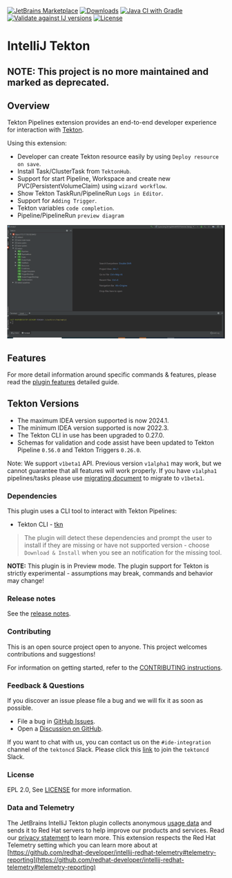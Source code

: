 
[![JetBrains Marketplace](https://img.shields.io/jetbrains/plugin/v/14096-tekton-pipelines-by-red-hat?label=Jet%20Brains%20Marketplace&style=for-the-badge)](https://plugins.jetbrains.com/plugin/14096-tekton-pipelines-by-red-hat)
[![Downloads](https://img.shields.io/jetbrains/plugin/d/14096-tekton-pipelines-by-red-hat?logo=jetbrains&style=for-the-badge)](https://plugins.jetbrains.com/plugin/14096-tekton-pipelines-by-red-hat)
[![Java CI with Gradle](https://img.shields.io/github/actions/workflow/status/redhat-developer/intellij-tekton/ci.yml?label=Java%20CI%20with%20Gradle&style=for-the-badge)](https://github.com/redhat-developer/intellij-tekton/actions/workflows/ci.yml?query=workflow%3ACI)
[![Validate against IJ versions](https://img.shields.io/github/actions/workflow/status/redhat-developer/intellij-tekton/IJ.yml?label=IJ%20Versions&style=for-the-badge)](https://github.com/redhat-developer/intellij-tekton/actions/workflows/IJ.yml)
[![License](https://img.shields.io/github/license/redhat-developer/intellij-tekton?style=for-the-badge)](https://github.com/redhat-developer/intellij-tekton/blob/main/LICENSE)

# IntelliJ Tekton

## NOTE: This project is no more maintained and marked as deprecated.

## Overview

Tekton Pipelines extension provides an end-to-end developer experience for interaction with [Tekton](https://tekton.dev/).

Using this extension:

   * Developer can create Tekton resource easily by using `Deploy resource on save`.
   * Install Task/ClusterTask from `TektonHub`.
   * Support for start Pipeline, Workspace and create new PVC(PersistentVolumeClaim) using `wizard workflow`.
   * Show Tekton TaskRun/PipelineRun `Logs in Editor`.
   * Support for `Adding Trigger`.
   * Tekton variables `code completion`.
   * Pipeline/PipelineRun `preview diagram`

![](images/demo1.gif)

## Features

For more detail information around specific commands & features, please read the [plugin features](README.features.md) detailed guide.


## Tekton Versions

- The maximum IDEA version supported is now 2024.1.
- The minimum IDEA version supported is now 2022.3.
- The Tekton CLI in use has been upgraded to 0.27.0.
- Schemas for validation and code assist have been updated to Tekton Pipeline `0.56.0` and Tekton Triggers `0.26.0`.

Note: We support `v1beta1` API. Previous version `v1alpha1` may work, but we cannot guarantee that all features will work properly. If you have `v1alpha1` pipelines/tasks please use [migrating document](https://github.com/tektoncd/pipeline/blob/main/docs/migrating-v1alpha1-to-v1beta1.md) to migrate to `v1beta1`.
### Dependencies

This plugin uses a CLI tool to interact with Tekton Pipelines:
* Tekton CLI - [tkn](https://github.com/tektoncd/cli)

> The plugin will detect these dependencies and prompt the user to install if they are missing or have not supported version - choose `Download & Install` when you see an notification for the missing tool.

**NOTE:** This plugin is in Preview mode. The plugin support for Tekton is strictly experimental - assumptions may break, commands and behavior may change!

### Release notes

See the [release notes](https://github.com/redhat-developer/intellij-tekton/releases).

### Contributing

This is an open source project open to anyone. This project welcomes contributions and suggestions!

For information on getting started, refer to the [CONTRIBUTING instructions](CONTRIBUTING.md).

### Feedback & Questions

If you discover an issue please file a bug and we will fix it as soon as possible.
* File a bug in [GitHub Issues](https://github.com/redhat-developer/intellij-tekton/issues).
* Open a [Discussion on GitHub](https://github.com/redhat-developer/intellij-tekton/discussions).

If you want to chat with us, you can contact us on the `#ide-integration` channel of the `tektoncd` Slack. Please click this [link](https://join.slack.com/t/tektoncd/shared_invite/enQtNjQ1NjQzNTQ3MDQwLTc5MWU4ODg3MGJiYjllZjlmMWI0YWFlMzJjMTkyZGEyMTFhYzY1ZTkzZGU0M2I3NGEyYjU2YzNhOTE4OWQyZTM) to join the `tektoncd` Slack.

### License

EPL 2.0, See [LICENSE](LICENSE) for more information.

### Data and Telemetry

The JetBrains IntelliJ Tekton plugin collects anonymous [usage data](USAGE_DATA.md) and sends it to Red Hat servers to help improve our products and services. Read our [privacy statement](https://developers.redhat.com/article/tool-data-collection) to learn more. This extension respects the Red Hat Telemetry setting which you can learn more about at [https://github.com/redhat-developer/intellij-redhat-telemetry#telemetry-reporting](https://github.com/redhat-developer/intellij-redhat-telemetry#telemetry-reporting)
